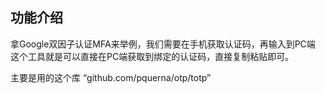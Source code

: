 ## 功能介绍
拿Google双因子认证MFA来举例，我们需要在手机获取认证码，再输入到PC端
这个工具就是可以直接在PC端获取到绑定的认证码，直接复制粘贴即可。

主要是用的这个库  “github.com/pquerna/otp/totp” 
